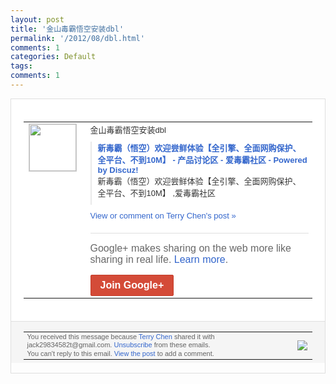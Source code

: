 ```yaml
---
layout: post
title: '金山毒霸悟空安装dbl'
permalink: '/2012/08/dbl.html'
comments: 1
categories: Default
tags: 
comments: 1
---
```

<div style="border:solid 1px #dfdfdf;color:#686868;font:13px Arial"><div style="background-color:#fff;padding:20px;"><table cellpadding="0" cellspacing="0"><tr><td style="padding-right:15px;vertical-align:top"><a href="https://plus.google.com/_/notifications/emlink?emrecipient=110200756825219614165&amp;emid=CKi2vLrcjLICFQZM3godP0YAAA&amp;path=%2F108643996575278738906&amp;dt=1346239367964&amp;uob=8"><img height="75" src="https://lh3.googleusercontent.com/-KKRGTyJ5Bl0/AAAAAAAAAAI/AAAAAAAAEEY/jllxqER5dCk/s75-c-k-a/photo.jpg" style="border:solid 1px #cccccc;" width="75"/></a></td><td style="width:578px;color:#333;font:13px Arial;vertical-align:top"><div style="padding-bottom:10px">金山毒霸悟空安装dbl</div><div style="margin-bottom:10px;padding-left:10px; border-left:2px solid #EAEAEA"><span style="margin-right:5px"><a href="http://bbs.duba.net/thread-22762491-1-1.html" style="color:#3366CC;text-decoration:none"><span style="font-weight:bold">新毒霸（悟空）欢迎尝鲜体验【全引擎、全面<wbr/>网购保护、全平台、不到10M】 - 产品讨论区 - 爱毒霸社区 - Powered by Discuz!</span></a><div style="padding-bottom:10px">新毒霸（悟空）欢迎尝鲜体验【全引擎、全面<wbr/>网购保护、全平台、不到10M】 ,爱毒霸社区</div></span></div><a href="https://plus.google.com/_/notifications/emlink?emrecipient=110200756825219614165&amp;emid=CKi2vLrcjLICFQZM3godP0YAAA&amp;path=%2F108643996575278738906%2Fposts%2FRGpmn7o7gPp%3Fgpinv%3DAMIXal8yE_wYG3DMnQHf3ARK-td-O80NbweYEw4B5ybRlAvZMS5Rc9Fr1aaxzaRoEJ4ssH9UesMuOuffDTjdSUxFxhoa1PVDzNPaTwn5rIyOeueBnh5reiM&amp;dt=1346239367964&amp;uob=8" style="color:#3366CC;text-decoration:none">View or comment on Terry Chen's post »</a><div style="margin-top:20px;border-top:solid 1px #dfdfdf"><div style="padding:15px 0;color:#686868;font:16px Arial">Google+ makes sharing on the web more like sharing in real life. <a href="http://www.google.com/+/learnmore/" style="color:#3366CC;text-decoration:none">Learn more</a>.</div><a href="https://plus.google.com/_/notifications/emlink?emrecipient=110200756825219614165&amp;emid=CKi2vLrcjLICFQZM3godP0YAAA&amp;path=%2F%3Fgpinv%3DAMIXal8yE_wYG3DMnQHf3ARK-td-O80NbweYEw4B5ybRlAvZMS5Rc9Fr1aaxzaRoEJ4ssH9UesMuOuffDTjdSUxFxhoa1PVDzNPaTwn5rIyOeueBnh5reiM&amp;dt=1346239367964&amp;uob=8" style="display:inline-block;padding:7px 15px;background-color:#d44b38; color:#fff;font-size:16px; font-weight:bold;border-radius:2px;-webkit-border-radius:2px; -moz-border-radius:2px;border:solid 1px #c43b28; white-space:nowrap;text-decoration:none">Join Google+</a></div></td></tr></table></div><div style="border-top:solid 1px #dfdfdf;padding:0 20px; background-color:#f5f5f5"><table cellpadding="0" cellspacing="0" style="height:50px"><tbody><tr><td style="vertical-align:middle;width:100%; color:#636363;font:11px Arial; line-height:120%">You received this message because <a href="https://plus.google.com/_/notifications/emlink?emrecipient=110200756825219614165&amp;emid=CKi2vLrcjLICFQZM3godP0YAAA&amp;path=%2F108643996575278738906%3Fgpinv%3DAMIXal8yE_wYG3DMnQHf3ARK-td-O80NbweYEw4B5ybRlAvZMS5Rc9Fr1aaxzaRoEJ4ssH9UesMuOuffDTjdSUxFxhoa1PVDzNPaTwn5rIyOeueBnh5reiM&amp;dt=1346239367964&amp;uob=8" style="color:#3366CC;text-decoration:none">Terry Chen</a> shared it with jack29834582t@gmail.com. <a href="https://plus.google.com/_/notifications/emlink?emrecipient=110200756825219614165&amp;emid=CKi2vLrcjLICFQZM3godP0YAAA&amp;path=%2F_%2Fnonplus%2Femailsettings%3Fgpinv%3DAMIXal8yE_wYG3DMnQHf3ARK-td-O80NbweYEw4B5ybRlAvZMS5Rc9Fr1aaxzaRoEJ4ssH9UesMuOuffDTjdSUxFxhoa1PVDzNPaTwn5rIyOeueBnh5reiM%26est%3DADH5u8Ud-lHdhiLA-XGpGM-vRaO2DMOggIvNCuzsorjb8FIcChillSIhxBcbn1hxRG5GN0LRA1Rfpni1GC8MP0kUosJxfp0H3I1iD66mcCnmJtXLGP5c-vcbNn28p-veiwYk8bGIIaY1UGrdA7CPSayhqw9x0G_EEg&amp;dt=1346239367964&amp;uob=8" style="color:#3366CC;text-decoration:none">Unsubscribe</a> from these emails.<br/>You can't reply to this email. <a href="https://plus.google.com/_/notifications/emlink?emrecipient=110200756825219614165&amp;emid=CKi2vLrcjLICFQZM3godP0YAAA&amp;path=%2F108643996575278738906%2Fposts%2FRGpmn7o7gPp%3Fgpinv%3DAMIXal8yE_wYG3DMnQHf3ARK-td-O80NbweYEw4B5ybRlAvZMS5Rc9Fr1aaxzaRoEJ4ssH9UesMuOuffDTjdSUxFxhoa1PVDzNPaTwn5rIyOeueBnh5reiM&amp;dt=1346239367964&amp;uob=8" style="color:#3366CC;text-decoration:none">View the post</a> to add a comment.<br/></td><td><img src="https://ssl.gstatic.com/s2/oz/images/notifications/logo/google-plus-6617a72bb36cc548861652780c9e6ff1.png"/></td></tr></tbody></table></div></div>
